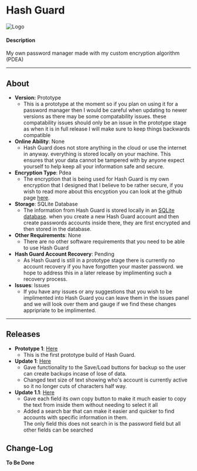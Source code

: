 # Hash Guard
![Logo](https://i.ibb.co/qysxSy7/password-manager-logo-small.png)
#### Description
 My own password manager made with my custom encryption algorithm (PDEA)

***

## About
- **Version:** Prototype
  - This is a prototype at the moment so if you plan on using it for a password manager then I would be careful when updating to newer versions as there may be some compatability issues. these compatability issues should only be an issue in the prototype stage as when it is in full release I will make sure to keep things backwards compatible
- **Online Ability**: None
  - Hash Guard does not store anything in the cloud or use the internet in anyway. everything is stored locally on your machine. This ensures that your data cannot be tampered with by anyone expect yourself to help keep all your information safe and secure.
- **Encryption Type**: Pdea
  - The encryption that is being used for Hash Guard is my own encryption that I designed that I believe to be rather secure, if you wish to read more about this encyption you can look at the github page [here](https://github.com/DylanMcBean/PDEA-Encryption).
- **Storage**: SQLite Database
  - The information from Hash Guard is stored locally in an [SQLite database](https://sqlite.org/index.html). when you create a new Hash Guard account and then create passwords accounts inside there, they are first encrypted and then stored in the database.
- **Other Requirements**: None
  - There are no other software requirements that you need to be able to use Hash Guard
- **Hash Guard Account Recovery**: Pending
  - As Hash Guard is still in a prototype stage there is currently no account recovery if you have forgotten your master password. we hope to address this in a later release by implimenting such a recovery process.
- **Issues**: Issues
  - If you have any issues or any suggestions that you wish to be implimented into Hash Guard you can leave them in the issues panel and we will look over them and gauge if we find these changes appripriate to be implimented.
***
## Releases
- **Prototype 1**: [Here](https://github.com/DylanMcBean/Hash-Guard/releases/tag/p1.0)
  - This is the first prototype build of Hash Guard.
- **Update 1**: [Here](https://github.com/DylanMcBean/Hash-Guard/releases/tag/v1.2)
  - Gave functionality to the Save/Load buttons for backup so the user can create backups incase of lose of data.
  - Changed text size of text showing who's account is currently active so it no longer cuts of characters half way.
- **Update 1.1**: [Here](https://github.com/DylanMcBean/Hash-Guard/releases/tag/v1.2)
  - Gave each field its own copy button to make it much easier to copy the text from inside them without needing to select it all
  - Added a search bar that can make it easier and quicker to find accounts with specific information in them.  
    The only field this does not search in is the password field but all other fields can be searched

## Change-Log
**To Be Done**
